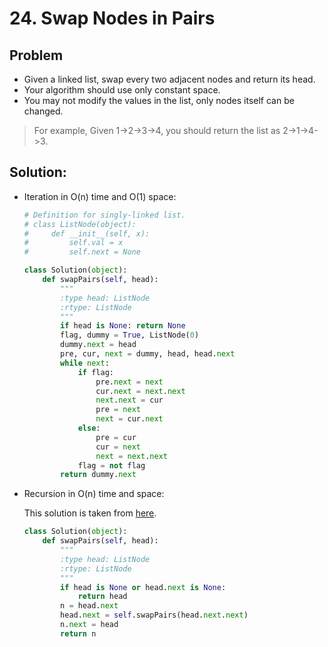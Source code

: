 # 24. Swap Nodes in Pairs

## Problem
- Given a linked list, swap every two adjacent nodes and return its head.
- Your algorithm should use only constant space.
- You may not modify the values in the list, only nodes itself can be changed.

> For example,
> Given 1->2->3->4, you should return the list as 2->1->4->3.

## Solution:

- Iteration in O(n) time and O(1) space:

    ```python
    # Definition for singly-linked list.
    # class ListNode(object):
    #     def __init__(self, x):
    #         self.val = x
    #         self.next = None

    class Solution(object):
        def swapPairs(self, head):
            """
            :type head: ListNode
            :rtype: ListNode
            """
            if head is None: return None
            flag, dummy = True, ListNode(0)
            dummy.next = head
            pre, cur, next = dummy, head, head.next
            while next:
                if flag:
                    pre.next = next
                    cur.next = next.next
                    next.next = cur
                    pre = next
                    next = cur.next
                else:
                    pre = cur
                    cur = next
                    next = next.next
                flag = not flag
            return dummy.next
    ```

- Recursion in O(n) time and space:

    This solution is taken from [here](https://discuss.leetcode.com/topic/4351/my-accepted-java-code-used-recursion).

    ```python
    class Solution(object):
        def swapPairs(self, head):
            """
            :type head: ListNode
            :rtype: ListNode
            """
            if head is None or head.next is None:
                return head
            n = head.next
            head.next = self.swapPairs(head.next.next)
            n.next = head
            return n
    ```
